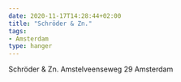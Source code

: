 ```yaml
---
date: 2020-11-17T14:28:44+02:00
title: "Schröder & Zn."
tags:
- Amsterdam
type: hanger
---
```


Schröder & Zn.
Amstelveenseweg 29
Amsterdam
